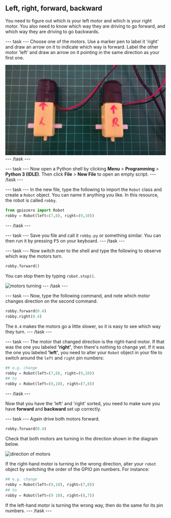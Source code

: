 ## Left, right, forward, backward

You need to figure out which is your left motor and which is your right motor. You also need to know which way they are driving to go forward, and which way they are driving to go backwards.

--- task ---
Choose one of the motors. Use a marker pen to label it 'right' and draw an arrow on it to indicate which way is forward. Label the other motor 'left' and draw an arrow on it pointing in the same direction as your first one.

![labeled motors](images/motors_labelled.jpg)
--- /task ---

--- task ---
Now open a Python shell by clicking **Menu** > **Programming** > **Python 3 (IDLE)**. Then click **File** > **New File** to open an empty script.
--- /task ---

--- task ---
In the new file, type the following to import the `Robot` class and create a `Robot` object. You can name it anything you like. In this resource, the robot is called `robby`.

```python
from gpiozero import Robot
robby = Robot(left=(7,8), right=(9,10))
```
--- /task ---

--- task ---
Save you file and call it `robby.py` or something similar. You can then run it by pressing <kbd>F5</kbd> on your keyboard.
--- /task ---

--- task ---
Now switch over to the shell and type the following to observe which way the motors turn.

```python
robby.forward()
```

You can stop them by typing `robot.stop()`.

![motors turning](images/motor-test.gif)
--- /task ---

--- task ---
Now, type the following command, and note which motor changes direction on the second command. 

```python
robby.forward(0.4)
robby.right(0.4)
```
The `0.4` makes the motors go a little slower, so it is easy to see which way they turn.
--- /task ---

--- task ---
The motor that changed direction is the right-hand motor. If that was the one you labeled **'right'**, then there's nothing to change yet. If it was the one you labeled **'left'**, you need to alter your `Robot` object in your file to switch around the `left` and `right` pin numbers:


```python
## e.g. change
robby = Robot(left=(7,8), right=(9,10))
## to
robby = Robot(left=(9,10), right=(7,8))
```
--- /task --- 

Now that you have the 'left' and 'right' sorted, you need to make sure you have **forward** and **backward** set up correctly.

--- task ---
Again drive both motors forward.

```python
robby.forward(0.4)
```

Check that both motors are turning in the direction shown in the diagram below.

![direction of motors](images/motor_direction.png)

If the right-hand motor is turning in the wrong direction, alter your `robot` object by switching the order of the GPIO pin numbers. For instance:

```python
## e.g. change
robby = Robot(left=(9,10), right=(7,8))
## to
robby = Robot(left=(9 10), right=(8,7))
```

If the left-hand motor is turning the wrong way, then do the same for its pin numbers.
--- /task ---
